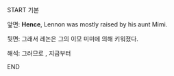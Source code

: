 START
기본

앞면:
**Hence**, Lennon was mostly raised by his aunt Mimi.


뒷면:
그래서 레논은 그의 이모 미미에 의해 키워졌다.


해석:
그러므로 , 지금부터

<!--ID: 1737098337893-->
END